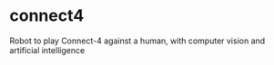 # connect4
Robot to play Connect-4 against a human, with computer vision and artificial intelligence
